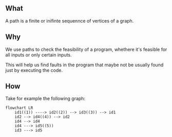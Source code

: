 ## What

A path is a finite or inifinte sequennce of vertices of a graph.

## Why

We use paths to check the feasibility of a program, whethere it's feasible for all inputs or only certain inputs. 

This will help us find faults in the program that maybe not be usually found just by executing the code.

## How

Take for example the following graph:

```mermaid
flowchart LR
	id1((1)) ----> id2((2)) --> id3((3)) --> id1
	id2 --> id4((4)) --> id2
	id4 --> id4
	id4 ---> id5((5))
	id3 ---> id5
```
